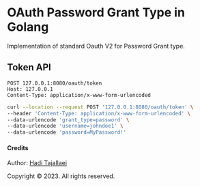 # OAuth Password Grant Type in Golang
Implementation of standard Oauth V2 for Password Grant type.


## Token API

```text
POST 127.0.0.1:8080/oauth/token
Host: 127.0.0.1
Content-Type: application/x-www-form-urlencoded
```

```bash
curl --location --request POST '127.0.0.1:8080/oauth/token' \
--header 'Content-Type: application/x-www-form-urlencoded' \
--data-urlencode 'grant_type=password' \
--data-urlencode 'username=johndoe1' \
--data-urlencode 'password=MyPassword!'
```


#### Credits
Author: [Hadi Tajallaei](mailto:hadi@syniol.com)

Copyright &copy; 2023. All rights reserved.
